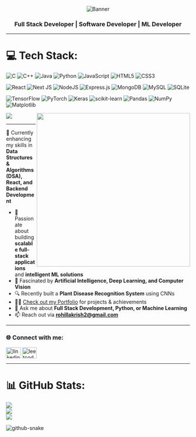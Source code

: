 <p align="center">
 <img src="https://github.com/user-attachments/assets/605dc194-c07d-4aa3-a3fa-961650edff7f" alt="Banner">
</p>

<h3 align="center">Full Stack Developer | Software Developer | ML Developer</h3>

---

# 💻 Tech Stack:
![C](https://img.shields.io/badge/c-%2300599C.svg?style=flat&logo=c&logoColor=white) 
![C++](https://img.shields.io/badge/c++-%2300599C.svg?style=flat&logo=c%2B%2B&logoColor=white) 
![Java](https://img.shields.io/badge/java-%23ED8B00.svg?style=flat&logo=openjdk&logoColor=white) 
![Python](https://img.shields.io/badge/python-3670A0?style=flat&logo=python&logoColor=ffdd54) 
![JavaScript](https://img.shields.io/badge/javascript-%23323330.svg?style=flat&logo=javascript&logoColor=%23F7DF1E) 
![HTML5](https://img.shields.io/badge/html5-%23E34F26.svg?style=flat&logo=html5&logoColor=white) 
![CSS3](https://img.shields.io/badge/css3-%231572B6.svg?style=flat&logo=css3&logoColor=white) 

![React](https://img.shields.io/badge/react-%2320232a.svg?style=flat&logo=react&logoColor=%2361DAFB) 
![Next JS](https://img.shields.io/badge/Next-black?style=flat&logo=next.js&logoColor=white) 
![NodeJS](https://img.shields.io/badge/node.js-6DA55F?style=flat&logo=node.js&logoColor=white) 
![Express.js](https://img.shields.io/badge/express.js-%23404d59.svg?style=flat&logo=express&logoColor=%2361DAFB) 
![MongoDB](https://img.shields.io/badge/MongoDB-%234ea94b.svg?style=flat&logo=mongodb&logoColor=white) 
![MySQL](https://img.shields.io/badge/mysql-%2300f.svg?style=flat&logo=mysql&logoColor=white) 
![SQLite](https://img.shields.io/badge/sqlite-%2307405e.svg?style=flat&logo=sqlite&logoColor=white) 

![TensorFlow](https://img.shields.io/badge/TensorFlow-%23FF6F00.svg?style=flat&logo=TensorFlow&logoColor=white) 
![PyTorch](https://img.shields.io/badge/PyTorch-%23EE4C2C.svg?style=flat&logo=PyTorch&logoColor=white) 
![Keras](https://img.shields.io/badge/Keras-%23D00000.svg?style=flat&logo=Keras&logoColor=white) 
![scikit-learn](https://img.shields.io/badge/scikit--learn-%23F7931E.svg?style=flat&logo=scikit-learn&logoColor=white) 
![Pandas](https://img.shields.io/badge/pandas-%23150458.svg?style=flat&logo=pandas&logoColor=white) 
![NumPy](https://img.shields.io/badge/numpy-%23013243.svg?style=flat&logo=numpy&logoColor=white) 
![Matplotlib](https://img.shields.io/badge/Matplotlib-%23ffffff.svg?style=flat&logo=Matplotlib&logoColor=black)

<img src="https://github.com/user-attachments/assets/59ad82dd-1cea-460e-a7b8-761378eeb643" align="right" width="420" height="420">

[![](https://visitcount.itsvg.in/api?id=krishh-9085&icon=4&color=0)](https://visitcount.itsvg.in)

---

🌱 Currently enhancing my skills in **Data Structures & Algorithms (DSA), React, and Backend Development**  
- 🚀 Passionate about building **scalable full-stack applications** and **intelligent ML solutions**  
- 🤖 Fascinated by **Artificial Intelligence, Deep Learning, and Computer Vision**  
- 🔍 Recently built a **Plant Disease Recognition System** using CNNs  
- 👨‍💻 [Check out my Portfolio](https://krishna-rohillaportfolio.vercel.app/) for projects & achievements  
- 💬 Ask me about **Full Stack Development, Python, or Machine Learning**  
- 📫 Reach out via **rohillakrish2@gmail.com**

---

<h3 align="left">🌐 Connect with me:</h3>
<p align="left">
<a href="https://linkedin.com/in/krishna-rohilla" target="blank"><img align="center" src="https://raw.githubusercontent.com/rahuldkjain/github-profile-readme-generator/master/src/images/icons/Social/linked-in-alt.svg" alt="linkedin" height="30" width="40" /></a>
<a href="https://leetcode.com/u/krishh_9085/" target="blank"><img align="center" src="https://raw.githubusercontent.com/rahuldkjain/github-profile-readme-generator/master/src/images/icons/Social/leet-code.svg" alt="leetcode" height="30" width="40" /></a>
</p>

---

# 📊 GitHub Stats:
![](https://github-readme-stats.vercel.app/api?username=krishh-9085&theme=dark&hide_border=false&include_all_commits=false&count_private=false)<br/>
![](https://github-readme-streak-stats.herokuapp.com/?user=krishh-9085&theme=dark&hide_border=false)<br/>
![](https://github-readme-stats.vercel.app/api/top-langs/?username=krishh-9085&theme=dark&hide_border=false&include_all_commits=false&count_private=false&layout=compact)

<img alt="github-snake" src="https://raw.githubusercontent.com/tobiasmeyhoefer/tobiasmeyhoefer/output/github-snake.svg" />
